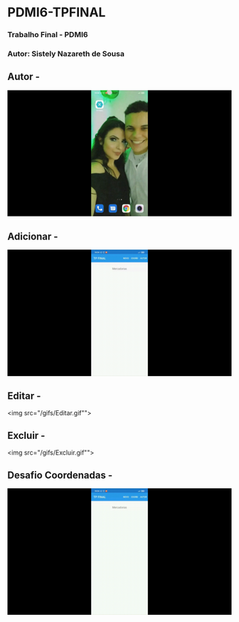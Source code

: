 # PDMI6-TPFINAL
### Trabalho Final - PDMI6
### Autor: Sistely Nazareth de Sousa
## Autor - 
<img src="/gifs/Autor.gif"></img>
## Adicionar - 
<img src="/gifs/Adicionar.gif"></img>
## Editar - 
<img src="/gifs/Editar.gif""></img>
## Excluir - 
<img src="/gifs/Excluir.gif""></img>
## Desafio Coordenadas - 
![desafio](gifs/Desafio.gif)
